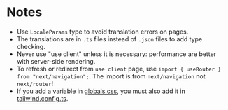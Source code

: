 # Notes

- Use `LocaleParams` type to avoid translation errors on pages.
- The translations are in `.ts` files instead of `.json` files to add type checking.
- Never use "use client" unless it is necessary: performance are better with server-side rendering.
- To refresh or redirect from `use client` page, use `import { useRouter } from "next/navigation";`. The import is from `next/navigation` not `next/router`!
- If you add a variable in [globals.css](../src/app/globals.css), you must also add it in [tailwind.config.ts](../tailwind.config.ts).

